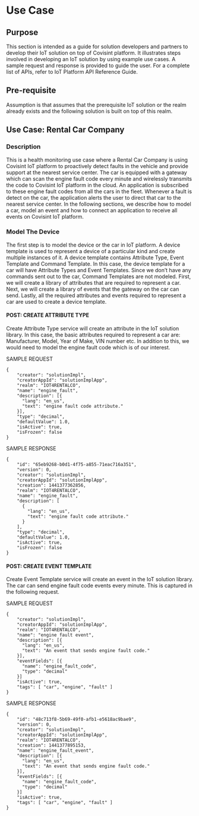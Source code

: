 
# Use Case


## Purpose

This section is intended as a guide for solution developers and partners to develop their IoT solution on top of Covisint platform. It illustrates steps involved in developing an IoT solution by using example use cases. A sample request and response is provided to guide the user. For a complete list of APIs, refer to IoT Platform API Reference Guide.

## Pre-requisite
Assumption is that assumes that the prerequisite IoT solution or the realm already exists and the following solution is built on top of this realm.

## Use Case: Rental Car Company

### Description
This is a health monitoring use case where a Rental Car Company is using Covisint IoT platform to proactively detect faults in the vehicle and provide support at the nearest service center. The car is equipped with a gateway which can scan the engine fault code every minute and wirelessly transmits the code to Covisint IoT platform in the cloud. An application is subscribed to these engine fault codes from all the cars in the fleet. Whenever a fault is detect on the car, the application alerts the user to direct that car to the nearest service center. In the following sections, we describe how to model a car, model an event and how to connect an application to receive all events on Covisint IoT platform.

### Model The Device
The first step is to model the device or the car in IoT platform. A device template is used to represent a device of a particular kind and create multiple instances of it. A device template contains Attribute Type, Event Template and Command Template. In this case, the device template for a car will have Attribute Types and Event Templates. Since we don’t have any commands sent out to the car, Command Templates are not modeled. 
First, we will create a library of attributes that are required to represent a car. Next, we will create a library of events that the gateway on the car can send. Lastly, all the required attributes and events required to represent a car are used to create a device template.

#### POST: CREATE ATTRIBUTE TYPE
Create Attribute Type service will create an attribute in the IoT solution library. In this case, the basic attributes required to represent a car are: Manufacturer, Model, Year of Make, VIN number etc. In addition to this, we would need to model the engine fault code which is of our interest.

SAMPLE REQUEST
```
{
    "creator": "solutionImpl",
    "creatorAppId": "solutionImplApp",
    "realm": "IOT4RENTALCO",
    "name": "engine_fault",
    "description": [{ 
      "lang": "en_us", 
      "text": "engine fault code attribute."
    }],
    "type": "decimal",
    "defaultValue": 1.0,
    "isActive": true,
    "isFrozen": false
}

```

SAMPLE RESPONSE
```
{
    "id": "65eb9268-b0d1-4f75-a855-71eac716a351",
    "version": 0,
    "creator": "solutionImpl",
    "creatorAppId": "solutionImplApp",
    "creation": 1441377362856,
    "realm": "IOT4RENTALCO",
    "name": "engine_fault",
    "description": [
      {
        "lang": "en_us",
        "text": "engine fault code attribute."
      }
    ],
    "type": "decimal",
    "defaultValue": 1.0,
    "isActive": true,
    "isFrozen": false
}
```
#### POST: CREATE EVENT TEMPLATE
Create Event Template service will create an event in the IoT solution library. The car can send engine fault code events every minute. This is captured in the following request.

SAMPLE REQUEST
```
{
    "creator": "solutionImpl",
    "creatorAppId": "solutionImplApp",
    "realm": "IOT4RENTALCO",
    "name": "engine fault event",
    "description": [{ 
      "lang": "en_us", 
      "text": "An event that sends engine fault code."
    }],
    "eventFields": [{
      "name": "engine_fault_code",
      "type": "decimal"
    }]   
    "isActive": true,
    "tags": [ "car", "engine", "fault" ]
}
```
SAMPLE RESPONSE
```
{
    "id": "48c713f8-5b69-49f0-afb1-e5618ac9bae9",
    "version": 0,
    "creator": "solutionImpl",
    "creatorAppId": "solutionImplApp",
    "realm": "IOT4RENTALCO",
    "creation": 1441377895153,
    "name": "engine_fault_event",
    "description": [{ 
      "lang": "en_us", 
      "text": "An event that sends engine fault code."
    }],
    "eventFields": [{
      "name": "engine_fault_code",
      "type": "decimal"
    }]   
    "isActive": true,
    "tags": [ "car", "engine", "fault" ]
}
```